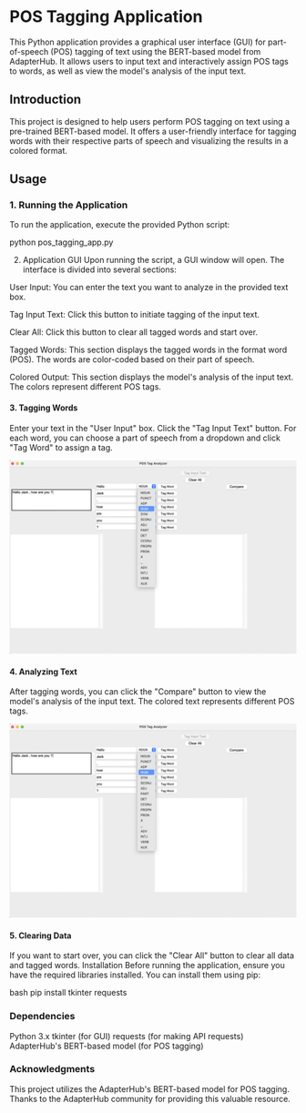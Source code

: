 # POS Tagging Application

This Python application provides a graphical user interface (GUI) for part-of-speech (POS) tagging of text using the BERT-based model from AdapterHub. It allows users to input text and interactively assign POS tags to words, as well as view the model's analysis of the input text.

## Introduction

This project is designed to help users perform POS tagging on text using a pre-trained BERT-based model. It offers a user-friendly interface for tagging words with their respective parts of speech and visualizing the results in a colored format.

## Usage

### 1. Running the Application

To run the application, execute the provided Python script:

python pos_tagging_app.py


2. Application GUI
Upon running the script, a GUI window will open. The interface is divided into several sections:


User Input: You can enter the text you want to analyze in the provided text box.

Tag Input Text: Click this button to initiate tagging of the input text.

Clear All: Click this button to clear all tagged words and start over.

Tagged Words: This section displays the tagged words in the format word (POS). The words are color-coded based on their part of speech.

Colored Output: This section displays the model's analysis of the input text. The colors represent different POS tags.

#### 3. Tagging Words
Enter your text in the "User Input" box.
Click the "Tag Input Text" button.
For each word, you can choose a part of speech from a dropdown and click "Tag Word" to assign a tag.

<img src="https://github.com/gonzalovaldenebro/NaturalLanguageProcessing-Portfolio/blob/main/Part%204%20-%20Lexical%20Syntax%20and%20Semantics/Project/Images/3.png" alt="Alt text" width="600"/>

#### 4. Analyzing Text

After tagging words, you can click the "Compare" button to view the model's analysis of the input text. The colored text represents different POS tags.

<img src="https://github.com/gonzalovaldenebro/NaturalLanguageProcessing-Portfolio/blob/main/Part%204%20-%20Lexical%20Syntax%20and%20Semantics/Project/Images/3.png" alt="Alt text" width="600"/>

#### 5. Clearing Data
If you want to start over, you can click the "Clear All" button to clear all data and tagged words.
Installation
Before running the application, ensure you have the required libraries installed. You can install them using pip:

bash
pip install tkinter requests
### Dependencies

Python 3.x
tkinter (for GUI)
requests (for making API requests)
AdapterHub's BERT-based model (for POS tagging)


### Acknowledgments
This project utilizes the AdapterHub's BERT-based model for POS tagging. Thanks to the AdapterHub community for providing this valuable resource.
